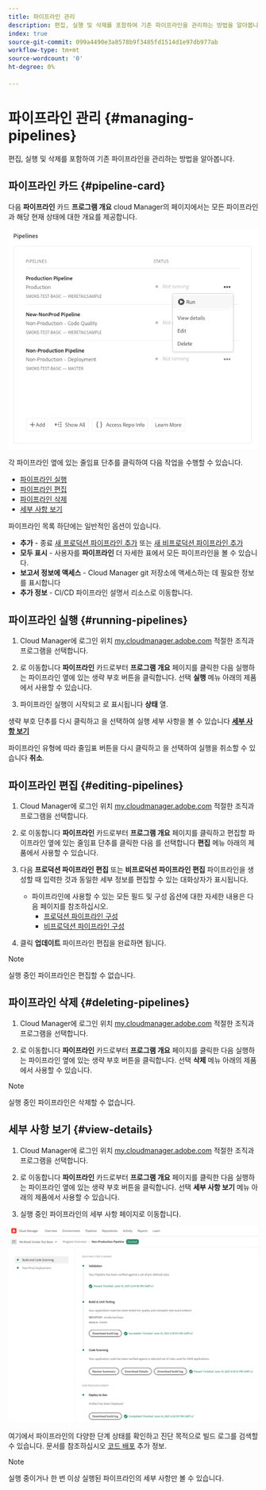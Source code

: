 ```yaml
---
title: 파이프라인 관리
description: 편집, 실행 및 삭제를 포함하여 기존 파이프라인을 관리하는 방법을 알아봅니다.
index: true
source-git-commit: 099a4490e3a8578b9f3485fd1514d1e97db977ab
workflow-type: tm+mt
source-wordcount: '0'
ht-degree: 0%

---
```



# 파이프라인 관리 {#managing-pipelines}

편집, 실행 및 삭제를 포함하여 기존 파이프라인을 관리하는 방법을 알아봅니다.

## 파이프라인 카드 {#pipeline-card}

다음 **파이프라인** 카드 **프로그램 개요** cloud Manager의 페이지에서는 모든 파이프라인과 해당 현재 상태에 대한 개요를 제공합니다.

![Cloud Manager의 파이프라인 카드](/help/using/assets/configure-pipelines/pipelines-card.png)

각 파이프라인 옆에 있는 줄임표 단추를 클릭하여 다음 작업을 수행할 수 있습니다.

* [파이프라인 실행](#running-pipelines)
* [파이프라인 편집](#editing-pipelines)
* [파이프라인 삭제](#deleting-pipelines)
* [세부 사항 보기](#view-details)

파이프라인 목록 하단에는 일반적인 옵션이 있습니다.

* **추가** - 종료 [새 프로덕션 파이프라인 추가](configuring-production-pipelines.md) 또는 [새 비프로덕션 파이프라인 추가](configuring-non-production-pipelines.md)
* **모두 표시** - 사용자를 **파이프라인** 더 자세한 표에서 모든 파이프라인을 볼 수 있습니다.
* **보고서 정보에 액세스** - Cloud Manager git 저장소에 액세스하는 데 필요한 정보를 표시합니다
* **추가 정보** - CI/CD 파이프라인 설명서 리소스로 이동합니다.

## 파이프라인 실행 {#running-pipelines}

1. Cloud Manager에 로그인 위치 [my.cloudmanager.adobe.com](https://my.cloudmanager.adobe.com/) 적절한 조직과 프로그램을 선택합니다.

1. 로 이동합니다 **파이프라인** 카드로부터 **프로그램 개요** 페이지를 클릭한 다음 실행하는 파이프라인 옆에 있는 생략 부호 버튼을 클릭합니다. 선택 **실행** 메뉴 아래의 제품에서 사용할 수 있습니다.

1. 파이프라인 실행이 시작되고 로 표시됩니다 **상태** 열.

생략 부호 단추를 다시 클릭하고 을 선택하여 실행 세부 사항을 볼 수 있습니다 **[세부 사항 보기](#view-details)**

파이프라인 유형에 따라 줄임표 버튼을 다시 클릭하고 을 선택하여 실행을 취소할 수 있습니다 **취소**.

## 파이프라인 편집 {#editing-pipelines}

1. Cloud Manager에 로그인 위치 [my.cloudmanager.adobe.com](https://my.cloudmanager.adobe.com/) 적절한 조직과 프로그램을 선택합니다.

1. 로 이동합니다 **파이프라인** 카드로부터 **프로그램 개요** 페이지를 클릭하고 편집할 파이프라인 옆에 있는 줄임표 단추를 클릭한 다음 를 선택합니다 **편집** 메뉴 아래의 제품에서 사용할 수 있습니다.

1. 다음 **프로덕션 파이프라인 편집** 또는 **비프로덕션 파이프라인 편집** 파이프라인을 생성할 때 입력한 것과 동일한 세부 정보를 편집할 수 있는 대화상자가 표시됩니다.

   * 파이프라인에 사용할 수 있는 모든 필드 및 구성 옵션에 대한 자세한 내용은 다음 페이지를 참조하십시오.
      * [프로덕션 파이프라인 구성](configuring-production-pipelines.md)
      * [비프로덕션 파이프라인 구성](configuring-non-production-pipelines.md)

1. 클릭 **업데이트** 파이프라인 편집을 완료하면 됩니다.

>[!NOTE]
>
>실행 중인 파이프라인은 편집할 수 없습니다.

## 파이프라인 삭제 {#deleting-pipelines}

1. Cloud Manager에 로그인 위치 [my.cloudmanager.adobe.com](https://my.cloudmanager.adobe.com/) 적절한 조직과 프로그램을 선택합니다.

1. 로 이동합니다 **파이프라인** 카드로부터 **프로그램 개요** 페이지를 클릭한 다음 실행하는 파이프라인 옆에 있는 생략 부호 버튼을 클릭합니다. 선택 **삭제** 메뉴 아래의 제품에서 사용할 수 있습니다.

>[!NOTE]
>
>실행 중인 파이프라인은 삭제할 수 없습니다.

## 세부 사항 보기 {#view-details}

1. Cloud Manager에 로그인 위치 [my.cloudmanager.adobe.com](https://my.cloudmanager.adobe.com/) 적절한 조직과 프로그램을 선택합니다.

1. 로 이동합니다 **파이프라인** 카드로부터 **프로그램 개요** 페이지를 클릭한 다음 실행하는 파이프라인 옆에 있는 생략 부호 버튼을 클릭합니다. 선택 **세부 사항 보기** 메뉴 아래의 제품에서 사용할 수 있습니다.

1. 실행 중인 파이프라인의 세부 사항 페이지로 이동합니다.

![파이프라인 세부 사항](/help/using/assets/configure-pipelines/pipeline-running-details.png)

여기에서 파이프라인의 다양한 단계 상태를 확인하고 진단 목적으로 빌드 로그를 검색할 수 있습니다. 문서를 참조하십시오 [코드 배포](deploying-code.md) 추가 정보.

>[!NOTE]
>
>실행 중이거나 한 번 이상 실행된 파이프라인의 세부 사항만 볼 수 있습니다.
